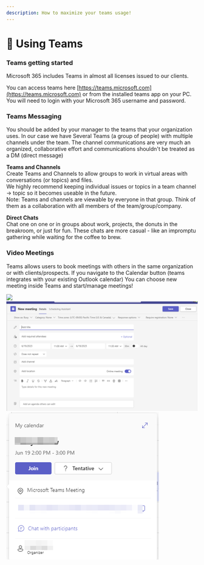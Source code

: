 ```yaml
---
description: How to maximize your teams usage!
---
```


# 📅 Using Teams

### Teams getting started

Microsoft 365 includes Teams in almost all licenses issued to our clients. &#x20;

You can access teams here [https://teams.microsoft.com](https://teams.microsoft.com) or from the installed teams app on your PC. You will need to login with your Microsoft 365 username and password.&#x20;

### Teams Messaging

You should be added by your manager to the teams that your organization uses. In our case we have Several Teams (a group of people) with multiple channels under the team. The channel communications are very much an organized, collaborative effort and communications shouldn't be treated as a DM (direct message)&#x20;

**Teams and Channels**\
Create Teams and Channels to allow groups to work in virtual areas with conversations (or topics) and files.\
We highly recommend keeping individual issues or topics in a team channel -> topic so it becomes useable in the future. \
Note: Teams and channels are viewable by everyone in that group. Think of them as a collaboration with all members of the team/group/company.

**Direct Chats**\
Chat one on one or in groups about work, projects, the donuts in the breakroom, or just for fun. These chats are more casual - like an impromptu gathering while waiting for the coffee to brew.

### Video Meetings

Teams allows users to book meetings with others in the same organization or with clients/prospects. If you navigate to the Calendar button (teams integrates with your existing Outlook calendar) You can choose new meeting inside Teams and start/manage meetings!

![](<../../../.gitbook/assets/image (14) (1).png>)![](<../../../.gitbook/assets/image (2) (1) (1) (1) (1) (1) (1) (1) (1) (1) (1) (1).png>)![](<../../../.gitbook/assets/image (9).png>)
